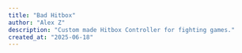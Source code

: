 ```yaml
---
title: "Bad Hitbox"
author: "Alex Z"
description: "Custom made Hitbox Controller for fighting games."
created_at: "2025-06-18"
---
```

